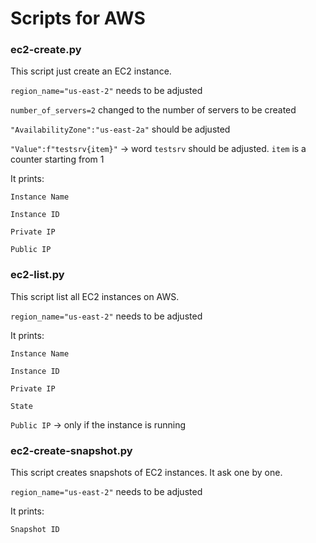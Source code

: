 # Scripts  for AWS

### ec2-create.py

This script just create an EC2 instance.

`region_name="us-east-2"` needs to be adjusted

`number_of_servers=2` changed to the number of servers to be created

`"AvailabilityZone":"us-east-2a"`  should be adjusted

`"Value":f"testsrv{item}"` -> word `testsrv` should be adjusted. `item` is a counter starting from 1

It prints:

`Instance Name`

`Instance ID`

`Private IP`

`Public IP`

### ec2-list.py

This script list all EC2 instances on AWS.

`region_name="us-east-2"` needs to be adjusted

It prints:

`Instance Name`

`Instance ID`

`Private IP`

`State`

`Public IP` -> only if the instance is running

### ec2-create-snapshot.py

This script creates snapshots of EC2 instances. It ask one by one.

`region_name="us-east-2"` needs to be adjusted

It prints:

`Snapshot ID`
